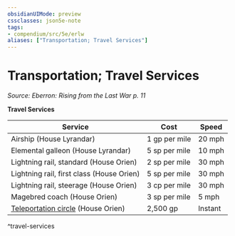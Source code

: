 ```yaml
---
obsidianUIMode: preview
cssclasses: json5e-note
tags:
- compendium/src/5e/erlw
aliases: ["Transportation; Travel Services"]
---
```

# Transportation; Travel Services
*Source: Eberron: Rising from the Last War p. 11* 

**Travel Services**

| Service | Cost | Speed |
|---------|------|-------|
| Airship (House Lyrandar) | 1 gp per mile | 20 mph |
| Elemental galleon (House Lyrandar) | 5 sp per mile | 10 mph |
| Lightning rail, standard (House Orien) | 2 sp per mile | 30 mph |
| Lightning rail, first class (House Orien) | 5 sp per mile | 30 mph |
| Lightning rail, steerage (House Orien) | 3 cp per mile | 30 mph |
| Magebred coach (House Orien) | 3 sp per mile | 5 mph |
| [Teleportation circle](/3-Mechanics/CLI/spells/teleportation-circle.md) (House Orien) | 2,500 gp | Instant |
^travel-services